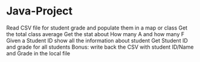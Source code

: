 # Java-Project
Read CSV file for student grade and populate them in a map or class Get the total class average Get the stat about How many  A and how many F Given a Student ID show all the information about student  Get Student ID and grade for all students Bonus: write back the CSV with student ID/Name and Grade in the local file
